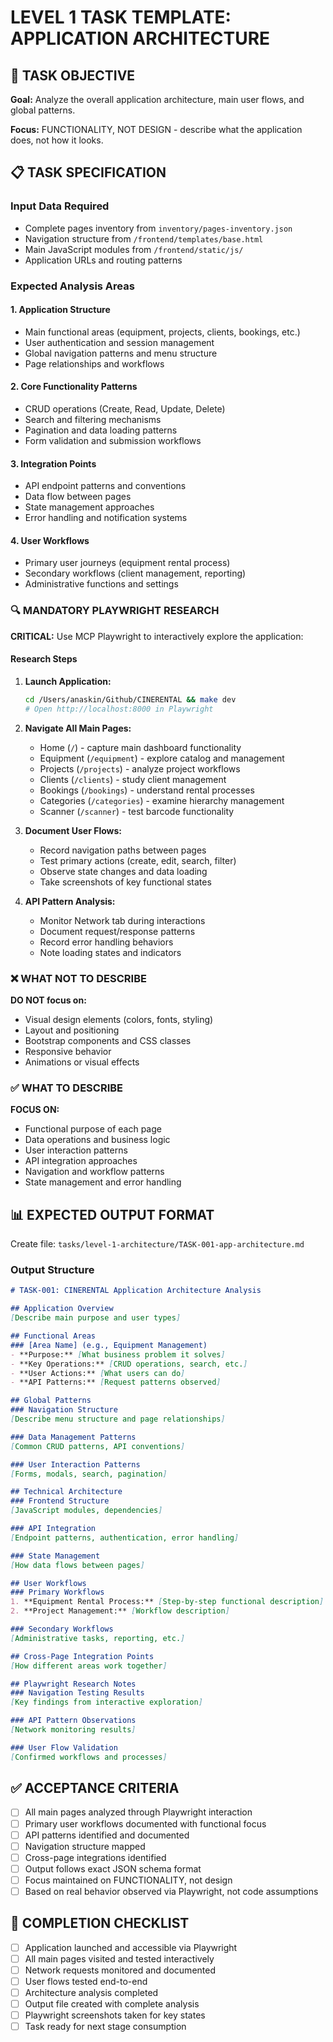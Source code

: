 # LEVEL 1 TASK TEMPLATE: APPLICATION ARCHITECTURE

## 🎯 TASK OBJECTIVE

**Goal:** Analyze the overall application architecture, main user flows, and global patterns.

**Focus:** FUNCTIONALITY, NOT DESIGN - describe what the application does, not how it looks.

## 📋 TASK SPECIFICATION

### Input Data Required

- Complete pages inventory from `inventory/pages-inventory.json`
- Navigation structure from `/frontend/templates/base.html`
- Main JavaScript modules from `/frontend/static/js/`
- Application URLs and routing patterns

### Expected Analysis Areas

#### 1. Application Structure

- Main functional areas (equipment, projects, clients, bookings, etc.)
- User authentication and session management
- Global navigation patterns and menu structure
- Page relationships and workflows

#### 2. Core Functionality Patterns

- CRUD operations (Create, Read, Update, Delete)
- Search and filtering mechanisms
- Pagination and data loading patterns
- Form validation and submission workflows

#### 3. Integration Points

- API endpoint patterns and conventions
- Data flow between pages
- State management approaches
- Error handling and notification systems

#### 4. User Workflows

- Primary user journeys (equipment rental process)
- Secondary workflows (client management, reporting)
- Administrative functions and settings

### 🔍 MANDATORY PLAYWRIGHT RESEARCH

**CRITICAL:** Use MCP Playwright to interactively explore the application:

#### Research Steps

1. **Launch Application:**

   ```bash
   cd /Users/anaskin/Github/CINERENTAL && make dev
   # Open http://localhost:8000 in Playwright
   ```

2. **Navigate All Main Pages:**
   - Home (`/`) - capture main dashboard functionality
   - Equipment (`/equipment`) - explore catalog and management
   - Projects (`/projects`) - analyze project workflows
   - Clients (`/clients`) - study client management
   - Bookings (`/bookings`) - understand rental processes
   - Categories (`/categories`) - examine hierarchy management
   - Scanner (`/scanner`) - test barcode functionality

3. **Document User Flows:**
   - Record navigation paths between pages
   - Test primary actions (create, edit, search, filter)
   - Observe state changes and data loading
   - Take screenshots of key functional states

4. **API Pattern Analysis:**
   - Monitor Network tab during interactions
   - Document request/response patterns
   - Record error handling behaviors
   - Note loading states and indicators

### ❌ WHAT NOT TO DESCRIBE

**DO NOT focus on:**

- Visual design elements (colors, fonts, styling)
- Layout and positioning
- Bootstrap components and CSS classes
- Responsive behavior
- Animations or visual effects

### ✅ WHAT TO DESCRIBE

**FOCUS ON:**

- Functional purpose of each page
- Data operations and business logic
- User interaction patterns
- API integration approaches
- Navigation and workflow patterns
- State management and error handling

## 📊 EXPECTED OUTPUT FORMAT

Create file: `tasks/level-1-architecture/TASK-001-app-architecture.md`

### Output Structure

```markdown
# TASK-001: CINERENTAL Application Architecture Analysis

## Application Overview
[Describe main purpose and user types]

## Functional Areas
### [Area Name] (e.g., Equipment Management)
- **Purpose:** [What business problem it solves]
- **Key Operations:** [CRUD operations, search, etc.]
- **User Actions:** [What users can do]
- **API Patterns:** [Request patterns observed]

## Global Patterns
### Navigation Structure
[Describe menu structure and page relationships]

### Data Management Patterns
[Common CRUD patterns, API conventions]

### User Interaction Patterns
[Forms, modals, search, pagination]

## Technical Architecture
### Frontend Structure
[JavaScript modules, dependencies]

### API Integration
[Endpoint patterns, authentication, error handling]

### State Management
[How data flows between pages]

## User Workflows
### Primary Workflows
1. **Equipment Rental Process:** [Step-by-step functional description]
2. **Project Management:** [Workflow description]

### Secondary Workflows
[Administrative tasks, reporting, etc.]

## Cross-Page Integration Points
[How different areas work together]

## Playwright Research Notes
### Navigation Testing Results
[Key findings from interactive exploration]

### API Pattern Observations
[Network monitoring results]

### User Flow Validation
[Confirmed workflows and processes]
```

## ✅ ACCEPTANCE CRITERIA

- [ ] All main pages analyzed through Playwright interaction
- [ ] Primary user workflows documented with functional focus
- [ ] API patterns identified and documented
- [ ] Navigation structure mapped
- [ ] Cross-page integrations identified
- [ ] Output follows exact JSON schema format
- [ ] Focus maintained on FUNCTIONALITY, not design
- [ ] Based on real behavior observed via Playwright, not code assumptions

## 📝 COMPLETION CHECKLIST

- [ ] Application launched and accessible via Playwright
- [ ] All main pages visited and tested interactively
- [ ] Network requests monitored and documented
- [ ] User flows tested end-to-end
- [ ] Architecture analysis completed
- [ ] Output file created with complete analysis
- [ ] Playwright screenshots taken for key states
- [ ] Task ready for next stage consumption
